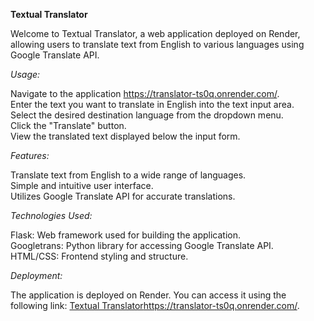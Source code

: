   **Textual Translator**

Welcome to Textual Translator, a web application deployed on Render, allowing users to translate text from English to various languages using Google Translate API.

_Usage:_

Navigate to the application https://translator-ts0q.onrender.com/.     
Enter the text you want to translate in English into the text input area.    
Select the desired destination language from the dropdown menu.     
Click the "Translate" button.    
View the translated text displayed below the input form.    


_Features:_

Translate text from English to a wide range of languages.    
Simple and intuitive user interface.    
Utilizes Google Translate API for accurate translations.    


_Technologies Used:_

Flask: Web framework used for building the application.    
Googletrans: Python library for accessing Google Translate API.    
HTML/CSS: Frontend styling and structure.    


_Deployment:_

The application is deployed on Render. You can access it using the following link: [Textual Translator](https://translator-ts0q.onrender.com/)https://translator-ts0q.onrender.com/.
